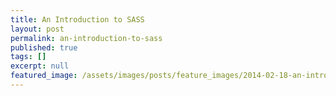 ```yaml
---
title: An Introduction to SASS
layout: post
permalink: an-introduction-to-sass
published: true
tags: []
excerpt: null
featured_image: /assets/images/posts/feature_images/2014-02-18-an-introduction-to-sass.jpg
---
```

